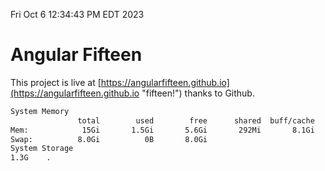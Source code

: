 Fri Oct  6 12:34:43 PM EDT 2023

# Angular Fifteen


This project is live at [https://angularfifteen.github.io](https://angularfifteen.github.io "fifteen!") thanks to Github.

```bash
System Memory
               total        used        free      shared  buff/cache   available
Mem:            15Gi       1.5Gi       5.6Gi       292Mi       8.1Gi        13Gi
Swap:          8.0Gi          0B       8.0Gi
System Storage
1.3G	.
```
